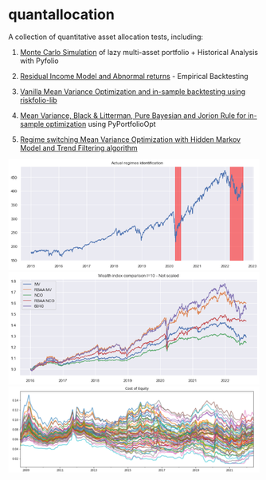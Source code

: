 # quantallocation
A collection of quantitative asset allocation tests, including:
1. [Monte Carlo Simulation](https://github.com/enexqnt/quantallocation/blob/main/AW%20Monte%20Carlo%20(3).pdf) of lazy multi-asset portfolio + Historical Analysis with Pyfolio 

2. [Residual Income Model and Abnormal returns](https://github.com/enexqnt/quantallocation/blob/main/Residual%20Income%20Model%20and%20abnormal%20returns-checkpoint.ipynb) - Empirical Backtesting
3. [Vanilla Mean Variance Optimization and in-sample backtesting using riskfolio-lib](https://github.com/enexqnt/quantallocation/blob/main/Vanilla_Mean_Variance.ipynb)
4. [Mean Variance, Black & Litterman, Pure Bayesian and Jorion Rule for in-sample optimization](https://github.com/enexqnt/quantallocation/blob/main/MPT%2BBL%2BBayesian.pdf) using PyPortfolioOpt
5. [Regime switching Mean Variance Optimization with Hidden Markov Model and Trend Filtering algorithm](https://github.com/enexqnt/quantallocation/blob/main/HMM%20MULTIPLE%20STATES.ipynb)

![alt text](https://github.com/enexqnt/quantallocation/blob/main/Images/output1.png)
![alt text](https://github.com/enexqnt/quantallocation/blob/main/Images/output.png)
![alt text](https://github.com/enexqnt/quantallocation/blob/main/Images/ke.png)
